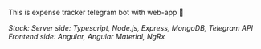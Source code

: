 This is expense tracker telegram bot with web-app 🤑

*Stack:*
*Server side: Typescript, Node.js, Express, MongoDB, Telegram API*
*Frontend side: Angular, Angular Material, NgRx*
